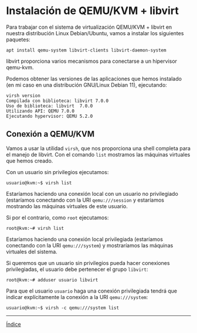 # Instalación de QEMU/KVM + libvirt

Para trabajar con el sistema de virtualización QEMU/KVM + libvirt en nuestra distribución Linux Debian/Ubuntu, vamos a instalar los siguientes paquetes:

```
apt install qemu-system libvirt-clients libvirt-daemon-system
```

libvirt proporciona varios mecanismos para conectarse a un hipervisor qemu-kvm.

Podemos obtener las versiones de las aplicaciones que hemos instalado (en mi caso en una distribución GNU/Linux Debian 11), ejecutando:

```
virsh version
Compilada con biblioteca: libvirt 7.0.0
Uso de biblioteca: libvirt  7.0.0
Utilizando API: QEMU 7.0.0
Ejecutando hypervisor: QEMU 5.2.0
```

## Conexión a QEMU/KVM

Vamos a usar la utilidad `virsh`, que nos proporciona una shell completa para el manejo de libvirt. Con el comando `list` mostramos las máquinas virtuales que hemos creado.

Con un usuario sin privilegios ejecutamos:

```
usuario@kvm:~$ virsh list
```

Estaríamos haciendo una conexión local con un usuario no privilegiado (estaríamos conectando con la URI `qemu:///session` y estaríamos mostrando las máquinas virtuales de este usuario.

Si por el contrario, como `root` ejecutamos:

```
root@kvm:~# virsh list
```

Estaríamos haciendo una conexión local privilegiada (estaríamos conectando con la URI `qemu:///system`) y mostraríamos las máquinas virtuales del sistema.

Si queremos que un usuario sin privilegios pueda hacer conexiones privilegiadas, el usuario debe pertenecer el grupo `libvirt`:

```
root@kvm:~# adduser usuario libvirt
```

Para que el usuario `usuario` haga una conexión privilegiada tendrá que indicar explícitamente la conexión a la URI `qemu:///system`:

```
usuario@kvm:~$ virsh -c qemu:///system list
```

---

[Índice](https://github.com/josedom24/curso_virtualizacion_linux)

